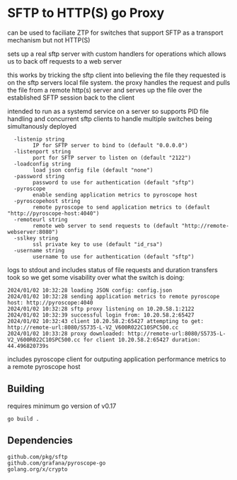 # SFTP to HTTP(S) go Proxy

can be used to faciliate ZTP for switches that support SFTP as a transport mechanism but not HTTP(S)

sets up a real sftp server with custom handlers for operations which allows us to back off requests to a web server

this works by tricking the sftp client into believing the file they requested is on the sftp servers local file system. the proxy handles the request and pulls the file 
from a remote http(s) server and serves up the file over the established SFTP session back to the client

intended to run as a systemd service on a server so supports PID file handling and concurrent sftp clients to handle multiple switches being simultanously deployed

```
  -listenip string
    	IP for SFTP server to bind to (default "0.0.0.0")
  -listenport string
    	port for SFTP server to listen on (default "2122")
  -loadconfig string
    	load json config file (default "none")
  -password string
    	password to use for authentication (default "sftp")
  -pyroscope
    	enable sending application metrics to pyroscope host
  -pyroscopehost string
    	remote pyroscope to send application metrics to (default "http://pyroscope-host:4040")
  -remoteurl string
    	remote web server to send requests to (default "http://remote-webserver:8080")
  -sslkey string
    	ssl private key to use (default "id_rsa")
  -username string
    	username to use for authentication (default "sftp")

```

logs to stdout and includes status of file requests and duration transfers took so we get some visability over what the switch is doing:

```
2024/01/02 10:32:28 loading JSON config: config.json
2024/01/02 10:32:28 sending application metrics to remote pyroscope host: http://pyroscope:4040
2024/01/02 10:32:28 sftp proxy listening on 10.20.58.1:2122
2024/01/02 10:32:39 successful login from: 10.20.58.2:65427
2024/01/02 10:32:43 client 10.20.58.2:65427 attempting to get: http://remote-url:8080/S5735-L-V2_V600R022C10SPC500.cc
2024/01/02 10:33:28 proxy downloaded: http://remote-url:8080/S5735-L-V2_V600R022C10SPC500.cc for client 10.20.58.2:65427 duration: 44.496820739s
```

includes pyroscope client for outputing application performance metrics to a remote pyroscope host


## Building

requires minimum go version of v0.17


```
go build .
```

## Dependencies

```
github.com/pkg/sftp
github.com/grafana/pyroscope-go
golang.org/x/crypto
```
